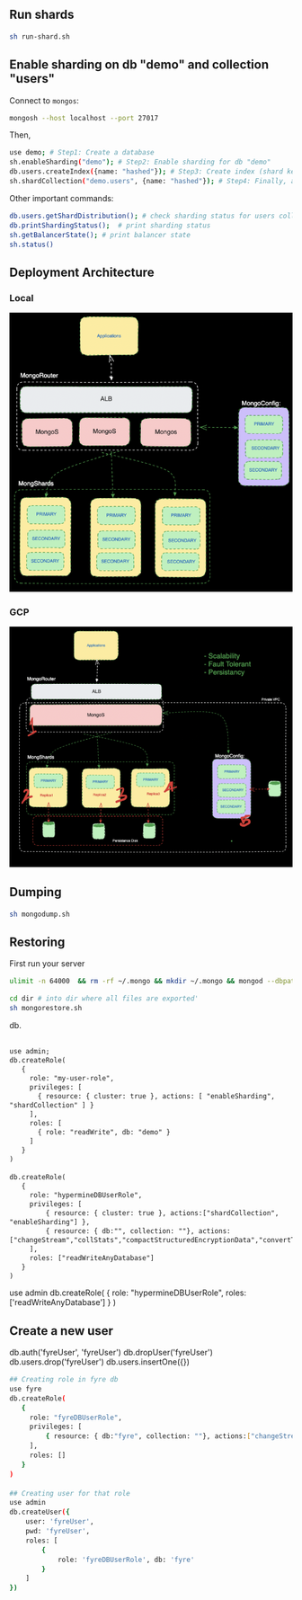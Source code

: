 
## Run shards 

```bash
sh run-shard.sh
```

## Enable sharding on db "demo" and collection "users"


Connect to `mongos`:
```bash
mongosh --host localhost --port 27017
```
Then,

```bash
use demo; # Step1: Create a database
sh.enableSharding("demo"); # Step2: Enable sharding for db "demo"
db.users.createIndex({name: "hashed"}); # Step3: Create index (shard key) for collection 'users'
sh.shardCollection("demo.users", {name: "hashed"}); # Step4: Finally, add  shard key in collection
```
Other important commands:

```bash
db.users.getShardDistribution(); # check sharding status for users collection
db.printShardingStatus();  # print sharding status
sh.getBalancerState(); # print balancer state
sh.status()
```

## Deployment Architecture

### Local
![img](mongo-shard-architecture.png)

### GCP
![img](shard-gcp-architecture.png)


## Dumping 


```bash
sh mongodump.sh
```

## Restoring

First run your server 
```bash
ulimit -n 64000  && rm -rf ~/.mongo && mkdir ~/.mongo && mongod --dbpath ~/.mongo --port 2717
```


```bash
cd dir # into dir where all files are exported'
sh mongorestore.sh
```


db.
##


```
use admin;
db.createRole(
   {
     role: "my-user-role",
     privileges: [
       { resource: { cluster: true }, actions: [ "enableSharding", "shardCollection" ] }
     ],
     roles: [
       { role: "readWrite", db: "demo" }
     ]
   }
)

db.createRole(
   {
     role: "hypermineDBUserRole", 
     privileges: [
         { resource: { cluster: true }, actions:["shardCollection", "enableSharding"] },
         { resource: { db:"", collection: ""}, actions:["changeStream","collStats","compactStructuredEncryptionData","convertToCapped","createCollection","createIndex","dbHash","dbStats","dropIndex","find","insert","killCursors","listCollections","listIndexes","planCacheRead","remove","update"]},
     ],
     roles: ["readWriteAnyDatabase"]
   }
)

```
use admin 
db.createRole(
   {
     role: "hypermineDBUserRole",
     roles: ['readWriteAnyDatabase']
   }
)

## Create a new user

db.auth('fyreUser', 'fyreUser')
db.dropUser('fyreUser')
db.users.drop('fyreUser')
db.users.insertOne({})

```bash
## Creating role in fyre db
use fyre
db.createRole(
   {
     role: "fyreDBUserRole", 
     privileges: [
         { resource: { db:"fyre", collection: ""}, actions:["changeStream","collStats","compactStructuredEncryptionData","convertToCapped","createCollection","createIndex","dbHash","dbStats","dropIndex","find","insert","killCursors","listCollections","listIndexes","planCacheRead","remove","update"]},
     ],
     roles: []
   }
)

## Creating user for that role
use admin
db.createUser({
    user: 'fyreUser',
    pwd: 'fyreUser',
    roles: [
        {
            role: 'fyreDBUserRole', db: 'fyre'
        }
    ]
})
```

